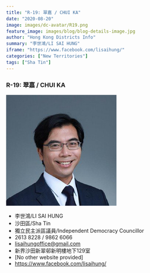 ```yaml
---
title: "R-19: 翠嘉 / CHUI KA"
date: "2020-08-20"
image: images/dc-avatar/R19.png
feature_image: images/blog/blog-details-image.jpg
author: "Hong Kong Districts Info"
summary: "李世鴻/LI SAI HUNG"
iframe: "https://www.facebook.com/lisaihung/"
categories: ["New Territories"]
tags: ["Sha Tin"]
---
```


### R-19: 翠嘉 / CHUI KA  
![](/images/dc-avatar/R19.png)  

 - 李世鴻/LI SAI HUNG  
 - 沙田區/Sha Tin  
 - 獨立民主派區議員/Independent Democracy Councillor  
 - 2613 8228 / 9862 6066  
 - lisaihungoffice@gmail.com  
 - 新界沙田新翠邨新明樓地下129室  
 - [No other website provided]  
 - https://www.facebook.com/lisaihung/
